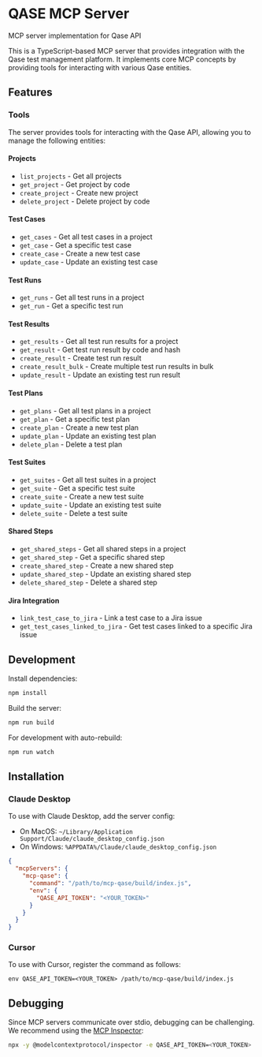 # QASE MCP Server

MCP server implementation for Qase API

This is a TypeScript-based MCP server that provides integration with the Qase test management platform. It implements core MCP concepts by providing tools for interacting with various Qase entities.

## Features

### Tools
The server provides tools for interacting with the Qase API, allowing you to manage the following entities:

#### Projects
- `list_projects` - Get all projects
- `get_project` - Get project by code
- `create_project` - Create new project
- `delete_project` - Delete project by code

#### Test Cases
- `get_cases` - Get all test cases in a project
- `get_case` - Get a specific test case
- `create_case` - Create a new test case
- `update_case` - Update an existing test case

#### Test Runs
- `get_runs` - Get all test runs in a project
- `get_run` - Get a specific test run

#### Test Results
- `get_results` - Get all test run results for a project
- `get_result` - Get test run result by code and hash
- `create_result` - Create test run result
- `create_result_bulk` - Create multiple test run results in bulk
- `update_result` - Update an existing test run result

#### Test Plans
- `get_plans` - Get all test plans in a project
- `get_plan` - Get a specific test plan
- `create_plan` - Create a new test plan
- `update_plan` - Update an existing test plan
- `delete_plan` - Delete a test plan

#### Test Suites
- `get_suites` - Get all test suites in a project
- `get_suite` - Get a specific test suite
- `create_suite` - Create a new test suite
- `update_suite` - Update an existing test suite
- `delete_suite` - Delete a test suite

#### Shared Steps
- `get_shared_steps` - Get all shared steps in a project
- `get_shared_step` - Get a specific shared step
- `create_shared_step` - Create a new shared step
- `update_shared_step` - Update an existing shared step
- `delete_shared_step` - Delete a shared step

#### Jira Integration
- `link_test_case_to_jira` - Link a test case to a Jira issue
- `get_test_cases_linked_to_jira` - Get test cases linked to a specific Jira issue

## Development

Install dependencies:
```bash
npm install
```

Build the server:
```bash
npm run build
```

For development with auto-rebuild:
```bash
npm run watch
```

## Installation

### Claude Desktop

To use with Claude Desktop, add the server config:

- On MacOS: `~/Library/Application Support/Claude/claude_desktop_config.json`
- On Windows: `%APPDATA%/Claude/claude_desktop_config.json`

```json
{
  "mcpServers": {
    "mcp-qase": {
      "command": "/path/to/mcp-qase/build/index.js",
      "env": {
        "QASE_API_TOKEN": "<YOUR_TOKEN>"
      }
    }
  }
}
```

### Cursor

To use with Cursor, register the command as follows:

```
env QASE_API_TOKEN=<YOUR_TOKEN> /path/to/mcp-qase/build/index.js
```

## Debugging

Since MCP servers communicate over stdio, debugging can be challenging. We recommend using the [MCP Inspector](https://github.com/modelcontextprotocol/inspector):

```bash
npx -y @modelcontextprotocol/inspector -e QASE_API_TOKEN=<YOUR_TOKEN> ./build/index.js
```